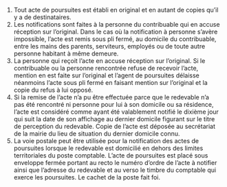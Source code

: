 1) Tout acte de poursuites est établi en original et en autant de copies qu’il y a de destinataires.
2) Les notifications sont faites à la personne du contribuable qui en accuse réception sur l’original.
Dans le cas où la notification à personne s’avère impossible, l’acte est remis sous pli fermé, au domicile du contribuable, entre les mains des parents, serviteurs, employés ou de toute autre personne habitant à même demeure.
3) La personne qui reçoit l’acte en accuse réception sur l’original.
Si le contribuable ou la personne rencontrée refuse de recevoir l’acte, mention en est faite sur l’original et l’agent de poursuites délaisse néanmoins l’acte sous pli fermé en faisant mention sur l’original et la copie du refus à lui opposé.
4) Si la remise de l’acte n’a pu être effectuée parce que le redevable n’a pas été
rencontré ni personne pour lui à son domicile ou sa résidence, l’acte est considéré comme ayant été valablement notifié le dixième jour qui suit la date de son affichage au dernier domicile figurant sur le titre de perception du redevable. Copie de l’acte est déposée au secrétariat de la mairie du lieu de situation du dernier domicile connu.
5) La voie postale peut être utilisée pour la notification des actes de poursuites lorsque
le redevable est domicilié en dehors des limites territoriales du poste comptable. L’acte de poursuites est placé sous enveloppe fermée portant au recto le numéro d’ordre de l’acte à notifier ainsi que l’adresse du redevable et au verso le timbre du comptable qui exerce les poursuites. Le cachet de la poste fait foi.